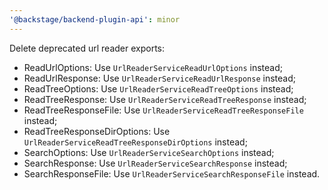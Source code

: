 ```yaml
---
'@backstage/backend-plugin-api': minor
---
```


Delete deprecated url reader exports:

- ReadUrlOptions: Use `UrlReaderServiceReadUrlOptions` instead;
- ReadUrlResponse: Use `UrlReaderServiceReadUrlResponse` instead;
- ReadTreeOptions: Use `UrlReaderServiceReadTreeOptions` instead;
- ReadTreeResponse: Use `UrlReaderServiceReadTreeResponse` instead;
- ReadTreeResponseFile: Use `UrlReaderServiceReadTreeResponseFile` instead;
- ReadTreeResponseDirOptions: Use `UrlReaderServiceReadTreeResponseDirOptions` instead;
- SearchOptions: Use `UrlReaderServiceSearchOptions` instead;
- SearchResponse: Use `UrlReaderServiceSearchResponse` instead;
- SearchResponseFile: Use `UrlReaderServiceSearchResponseFile` instead.
